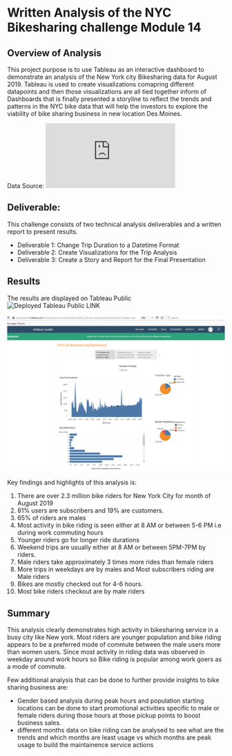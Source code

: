 # Written Analysis of the NYC Bikesharing challenge Module 14

## Overview of Analysis
This project purpose is to use Tableau as an interactive dashboard to demonstrate an analysis of the New York city Bikesharing data for August 2019. Tableau is used to create visualizations comapring different datapoints and then those visualizations are all tied together inform of Dashboards that is finally presented a storyline to reflect the trends and patterns in the NYC bike data that will help the investors to explore the viability of bike sharing business in new location Des Moines.

Data Source: 
![Citi Bike data- August 2019 zip file](https://s3.amazonaws.com/tripdata/index.html) 


## Deliverable: 
This challenge consists of two technical analysis deliverables and a written report to present results. 

- Deliverable 1: Change Trip Duration to a Datetime Format
- Deliverable 2: Create Visualizations for the Trip Analysis
- Deliverable 3: Create a Story and Report for the Final Presentation


## Results

The results are displayed on Tableau Public
![Deployed Tableau Public LINK](https://public.tableau.com/profile/archana.narula#!/vizhome/NYC_bikeride_challengeModule14/Story1?publish=yes)

![Image of story](https://github.com/archinarula/Bikesharing/blob/main/story%20image.png)

Key findings and highlights of this analysis is:

1. There are over 2.3 million bike riders for New York City for month of August 2019
2. 81% users are subscribers and 19% are customers. 
3. 65% of riders are males 
4. Most activity in bike riding is seen either at 8 AM or between 5-6 PM i.e during work commuting hours
5. Younger riders go for longer ride durations
6. Weekend trips are usually either at 8 AM or between 5PM-7PM by riders. 
7. Male riders take approximately 3 times more rides than female riders 
8. More trips in weekdays are by males and Most subscribers riding are Male riders
9. Bikes are mostly checked out for 4-6 hours. 
10. Most bike riders checkout are by male riders

## Summary
This analysis clearly demonstrates high activity in bikesharing service in a busy city like New york. Most riders are younger population and bike riding appears to be a preferred mode of commute between the male users more than women users. Since most activity in riding data was observed in weekday around work hours so Bike riding is popular among work goers as a mode of commute.

Few additional analysis that can be done to further provide insights to bike sharing business are:
- Gender based analysis during peak hours and population starting locations can be done to start promotional activities specific to male or female riders during those hours at those pickup points to boost business sales.
- different months data on bike riding can be analysed to see what are the trends and which months are least usage vs which months are peak usage to build the maintainence service actions



